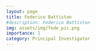```yaml
---
layout: page
title: Federico Battiston
#description: Federico Battiston
img: assets/img/fede_pic.png
importance: 1
category: Principal Investigator
---
```


